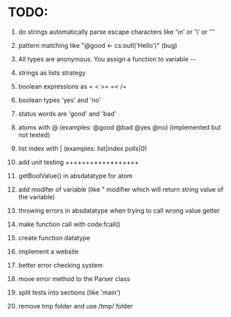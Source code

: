 # TODO:

1. do strings automatically parse escape characters like '\n' or '\\' or '\''

2. pattern matching like "@good <- cs:outl('Hello')" (bug)

3. All types are anonymous. You assign a function to variable --

4. strings as lists strategy

5. boolean expressions as = < >= =< /=

6. boolean types 'yes' and 'no'

7. status words are 'good' and 'bad'

8. atoms with @ (examples: @good @bad @yes @no) (implemented but not tested)

9. list index with | (examples: list|index polls|0)

10. add unit testing ++++++++++++++++++

11. getBoolValue() in absdatatype for atom

12. add modifer of variable (like " modifier which will return string value of the variable)

13. throwing errors in absdatatype when trying to call wrong value getter

14. make function call with code:fcall()

15. create function datatype

16. implement a website

17. better error checking system

18. move error method to the Parser class

19. split tests into sections (like 'main')

20. remove tmp folder and use /tmp/ folder
